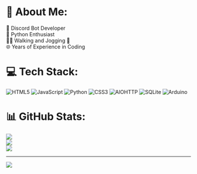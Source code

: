 # 💫 About Me:
🤖 Discord Bot Developer <br>🐍 Python Enthusiast<br>🚶‍♂️ Walking and Jogging 💯<br>🌐 Years of Experience in Coding


# 💻 Tech Stack:
![HTML5](https://img.shields.io/badge/html5-%23E34F26.svg?style=for-the-badge&logo=html5&logoColor=white) ![JavaScript](https://img.shields.io/badge/javascript-%23323330.svg?style=for-the-badge&logo=javascript&logoColor=%23F7DF1E) ![Python](https://img.shields.io/badge/python-3670A0?style=for-the-badge&logo=python&logoColor=ffdd54) ![CSS3](https://img.shields.io/badge/css3-%231572B6.svg?style=for-the-badge&logo=css3&logoColor=white) ![AIOHTTP](https://img.shields.io/badge/iohttp-%232C5bb4.svg?style=for-the-badge&logo=aiohttp&logoColor=white) ![SQLite](https://img.shields.io/badge/sqlite-%2307405e.svg?style=for-the-badge&logo=sqlite&logoColor=white) ![Arduino](https://img.shields.io/badge/-Arduino-00979D?style=for-the-badge&logo=Arduino&logoColor=white)
# 📊 GitHub Stats:
![](https://github-readme-stats.vercel.app/api?username=infofbnr&theme=slateorange&hide_border=false&include_all_commits=true&count_private=false)<br/>
![](https://github-readme-streak-stats.herokuapp.com/?user=infofbnr&theme=slateorange&hide_border=false)<br/>
![](https://github-readme-stats.vercel.app/api/top-langs/?username=infofbnr&theme=slateorange&hide_border=false&include_all_commits=true&count_private=false&layout=compact)

---
[![](https://visitcount.itsvg.in/api?id=infofbnr&icon=0&color=1)](https://visitcount.itsvg.in)

<!-- Proudly created with GPRM ( https://gprm.itsvg.in ) -->